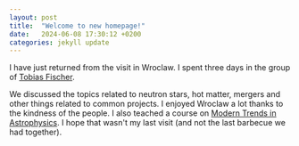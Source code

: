 ```yaml
---
layout: post
title:  "Welcome to new homepage!"
date:   2024-06-08 17:30:12 +0200
categories: jekyll update
---
```


I have just returned from the visit in Wroclaw. I spent three days in the group of [Tobias Fischer](http://www.ift.uni.wroc.pl/~fischer/). 

We discussed the topics related to neutron stars, hot matter, mergers and other things related to common projects. I enjoyed Wroclaw a lot thanks to the kindness of the people. I also teached a course on [Modern Trends in Astrophysics](https://murbanec.github.io/jekyll/update/2024/06/07/Modern-trends.html). I hope that wasn't my last visit (and not the last barbecue we had together).